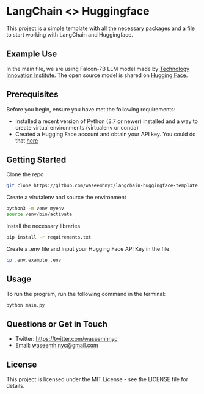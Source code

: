 # LangChain <> Huggingface

This project is a simple template with all the necessary packages and a file to start working with LangChain and Huggingface.

## Example Use

In the main file, we are using Falcon-7B LLM model made by [Technology Innovation Institute](https://www.tii.ae/). The open source model is shared on [Hugging Face](https://huggingface.co/tiiuae/falcon-7b-instruct).

## Prerequisites

Before you begin, ensure you have met the following requirements:

- Installed a recent version of Python (3.7 or newer) installed and a way to create virtual environments (virtualenv or conda)
- Created a Hugging Face account and obtain your API key. You could do that [here](https://huggingface.co/settings/tokens)

## Getting Started

Clone the repo

```bash
git clone https://github.com/waseemhnyc/langchain-huggingface-template
```

Create a virutalenv and source the environment

```bash
python3 -m venv myenv
source venv/bin/activate
```

Install the necessary libraries

```bash
pip install -r requirements.txt
```

Create a .env file and input your Hugging Face API Key in the file

```bash
cp .env.example .env
```

## Usage

To run the program, run the following command in the terminal:

```bash
python main.py
```

## Questions or Get in Touch

- Twitter: https://twitter.com/waseemhnyc
- Email: waseemh.nyc@gmail.com

## License

This project is licensed under the MIT License - see the LICENSE file for details.